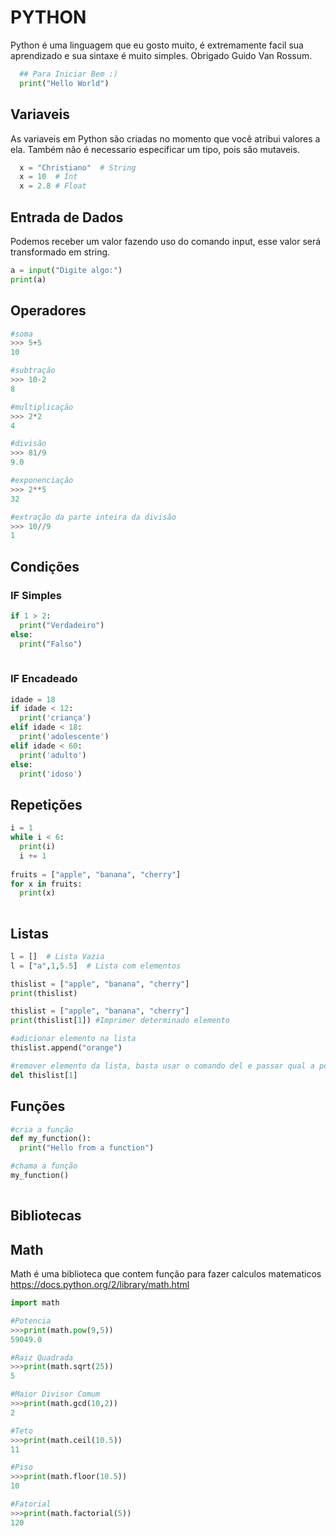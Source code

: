 # PYTHON
Python é uma linguagem que eu gosto muito, é extremamente facil sua aprendizado e sua sintaxe é muito simples. Obrigado Guido Van Rossum.

``` python
  ## Para Iniciar Bem :)
  print("Hello World")

```

## Variaveis
As variaveis em Python são criadas no momento que você atribui valores a ela. Também não é necessario especificar um tipo, pois são mutaveis.

``` python
  x = "Christiano"  # String
  x = 10  # Int
  x = 2.8 # Float 
```

## Entrada de Dados
Podemos receber um valor fazendo uso do comando input, esse valor será transformado em string.

``` python
a = input("Digite algo:")
print(a)
```

## Operadores
```python
#soma
>>> 5+5
10

#subtração
>>> 10-2
8

#multiplicação
>>> 2*2
4

#divisão
>>> 81/9
9.0

#exponenciação
>>> 2**5
32

#extração da parte inteira da divisão
>>> 10//9
1
```


## Condições
### IF Simples
``` python
if 1 > 2:
  print("Verdadeiro")
else:
  print("Falso")
  
``` 
### IF Encadeado
``` python
idade = 18
if idade < 12:
  print('criança')
elif idade < 18:
  print('adolescente')
elif idade < 60:
  print('adulto')
else:
  print('idoso')
``` 

## Repetições

``` python
i = 1
while i < 6:
  print(i)
  i += 1
  
fruits = ["apple", "banana", "cherry"]
for x in fruits:
  print(x)
  
```
## Listas

``` python
l = []  # Lista Vazia
l = ["a",1,5.5]  # Lista com elementos

thislist = ["apple", "banana", "cherry"]
print(thislist)

thislist = ["apple", "banana", "cherry"]
print(thislist[1]) #Imprimer determinado elemento

#adicionar elemento na lista
thislist.append("orange")

#remover elemento da lista, basta usar o comando del e passar qual a posição do elemento
del thislist[1]

```

## Funções
``` python
#cria a função
def my_function():
  print("Hello from a function")

#chama a função
my_function()
  
```
## Bibliotecas
## Math
Math é uma biblioteca que contem função para fazer calculos matematicos
https://docs.python.org/2/library/math.html
``` python
import math

#Potencia
>>>print(math.pow(9,5))
59049.0

#Raiz Quadrada
>>>print(math.sqrt(25))
5

#Maior Divisor Comum
>>>print(math.gcd(10,2))
2

#Teto
>>>print(math.ceil(10.5))
11

#Piso
>>>print(math.floor(10.5))
10

#Fatorial
>>>print(math.factorial(5))
120
```
